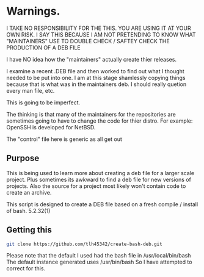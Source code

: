
# Warnings.  

I TAKE NO RESPONSIBILITY FOR THE THIS.  YOU ARE USING IT AT YOUR OWN
RISK.  I SAY THIS BECAUSE I AM NOT PRETENDING TO KNOW WHAT "MAINTAINERS"
USE TO DOUBLE CHECK / SAFTEY CHECK THE PRODUCTION OF A DEB FILE

I have NO idea how the "maintainers" actually create thier releases.

I examine a recent .DEB file and then worked to find out what I thought
needed to be put into one.  I am at this stage shamlessly copying things
because that is what was in the maintainers deb.  I should really 
quetion every man file, etc.

This is going to be imperfect.

The thinking is that many of the maintainers for the repositories
are sometimes going to have to change the code for thier distro.
For example:  OpenSSH is developed for NetBSD.

The "control" file here is generic as all get out

## Purpose

This is being used to learn more about creating a deb file for a larger scale project.  Plus sometimes its awkward to find a deb file for new versions of projects.  Also the source for a project most likely won't contain code to create an archive.

This script is designed to create a DEB file based on a fresh
compile / install of bash. 5.2.32(1)

## Getting this

```bash
git clone https://github.com/tlh45342/create-bash-deb.git
```

Please note that the default I used had the bash file in /usr/local/bin/bash
The default instance generated uses /usr/bin/bash
So I have attempted to correct for this.
